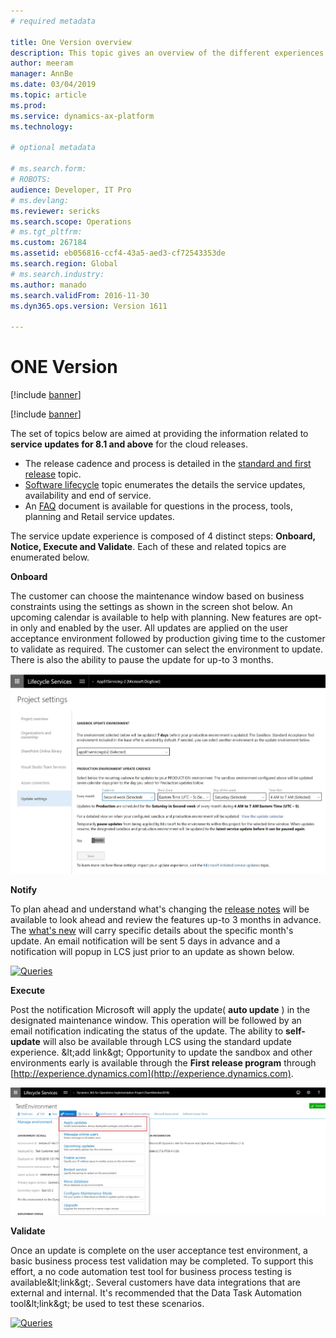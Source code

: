 ```yaml
---
# required metadata

title: One Version overview
description: This topic gives an overview of the different experiences that encompass ONE Version
author: meeram
manager: AnnBe
ms.date: 03/04/2019
ms.topic: article
ms.prod: 
ms.service: dynamics-ax-platform
ms.technology: 

# optional metadata

# ms.search.form: 
# ROBOTS: 
audience: Developer, IT Pro
# ms.devlang: 
ms.reviewer: sericks
ms.search.scope: Operations
# ms.tgt_pltfrm: 
ms.custom: 267184
ms.assetid: eb056816-ccf4-43a5-aed3-cf72543353de
ms.search.region: Global
# ms.search.industry: 
ms.author: manado
ms.search.validFrom: 2016-11-30
ms.dyn365.ops.version: Version 1611

---
```


# ONE Version

[!include [banner](../includes/banner.md)]

[!include [banner](../includes/coming-soon.md)]

The set of topics below are aimed at providing the information related to **service updates for 8.1 and above** for the cloud releases.

- The release cadence and process is detailed  in the [standard and first release](https://docs.microsoft.com/en-us/dynamics365/unified-operations/fin-and-ops/get-started/public-preview-releases) topic.
- [Software lifecycle](https://docs.microsoft.com/en-us/dynamics365/unified-operations/dev-itpro/migration-upgrade/versions-update-policy?toc=/fin-and-ops/toc.json) topic enumerates the details the service updates, availability and end of service.
- An [FAQ](https://docs.microsoft.com/en-us/dynamics365/unified-operations/fin-and-ops/get-started/one-version) document is available for questions in the process, tools, planning and Retail service updates.

The service update experience is composed of 4 distinct steps: **Onboard, Notice, Execute and Validate**. Each of these and related topics are enumerated below.

**Onboard**

The customer can choose the maintenance window based on business constraints using the settings as shown in the screen shot below. An upcoming calendar is available to help with planning.  New features are opt-in only and enabled by the user. All updates are applied on the user acceptance environment followed by production giving time to the customer to validate as required. The customer can select the environment to update. There is also the ability to pause the update for up-to 3 months.

 [![Queries](./media/UpdateSettings-ConfigureUpdates.JPG)](./media/UpdateSettings-ConfigureUpdates.JPG)

**Notify**

To plan ahead and understand what&#39;s changing the [release notes](https://docs.microsoft.com/en-us/business-applications-release-notes/april19/dynamics365-finance-operations/) will be available to look ahead and review the features up-to 3 months in advance.  The [what&#39;s new](https://docs.microsoft.com/en-us/dynamics365/unified-operations/fin-and-ops/get-started/whats-new-changed) will carry specific details about the specific month&#39;s update. An email notification will be sent 5 days in advance and a notification will popup in LCS just prior to an update as shown below.

[![Queries](./media/Notification-bar.JPG)](./media/Notification-bar.JPG)

**Execute**

Post the notification Microsoft will apply the update( **auto update** ) in the designated maintenance window. This operation will be followed by an email notification indicating the status of the update. The ability to **self-update** will also be available through LCS using the standard update experience. \&lt;add link\&gt; Opportunity to update the sandbox and other environments early is available through the **First release program** through [http://experience.dynamics.com](http://experience.dynamics.com).

[![Queries](./media/Self-Update-Execute.JPG)](./media/Self-Update-Execute.JPG)

**Validate**

Once an update is complete on the user acceptance test environment, a basic business process test validation may be completed. To support this effort, a no code automation test tool for business process testing is available\&lt;link\&gt;. Several customers have data integrations that are external and internal. It&#39;s recommended that the Data Task Automation tool\&lt;link\&gt; be used to test these scenarios.

[![Queries](./media/TestAutomation.JPG)](./media/TestAutomation.JPG)

